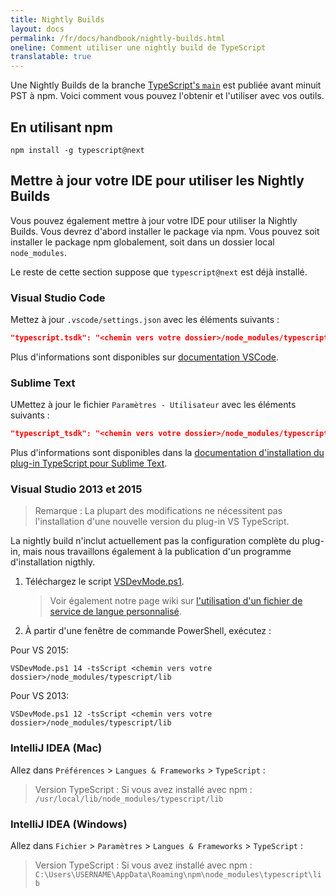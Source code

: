 ```yaml
---
title: Nightly Builds
layout: docs
permalink: /fr/docs/handbook/nightly-builds.html
oneline: Comment utiliser une nightly build de TypeScript
translatable: true
---
```


Une Nightly Builds de la branche [TypeScript's `main`](https://github.com/Microsoft/TypeScript/tree/main) est publiée avant minuit PST à npm.
Voici comment vous pouvez l'obtenir et l'utiliser avec vos outils.

## En utilisant npm

```shell
npm install -g typescript@next
```

## Mettre à jour votre IDE pour utiliser les Nightly Builds

Vous pouvez également mettre à jour votre IDE pour utiliser la Nightly Builds.
Vous devrez d'abord installer le package via npm.
Vous pouvez soit installer le package npm globalement, soit dans un dossier local `node_modules`.

Le reste de cette section suppose que `typescript@next` est déjà installé.

### Visual Studio Code

Mettez à jour `.vscode/settings.json` avec les éléments suivants :

```json
"typescript.tsdk": "<chemin vers votre dossier>/node_modules/typescript/lib"
```

Plus d'informations sont disponibles sur [documentation VSCode](https://code.visualstudio.com/Docs/languages/typescript#_using-newer-typescript-versions).


### Sublime Text

UMettez à jour le fichier `Paramètres - Utilisateur` avec les éléments suivants :

```json
"typescript_tsdk": "<chemin vers votre dossier>/node_modules/typescript/lib"
```

Plus d'informations sont disponibles dans la [documentation d'installation du plug-in TypeScript pour Sublime Text](https://github.com/Microsoft/TypeScript-Sublime-Plugin#installation).

### Visual Studio 2013 et 2015

> Remarque : La plupart des modifications ne nécessitent pas l'installation d'une nouvelle version du plug-in VS TypeScript.

La nightly build n'inclut actuellement pas la configuration complète du plug-in, mais nous travaillons également à la publication d'un programme d'installation nigthly.

1. Téléchargez le script [VSDevMode.ps1](https://github.com/Microsoft/TypeScript/blob/main/scripts/VSDevMode.ps1).

   > Voir également notre page wiki sur [l'utilisation d'un fichier de service de langue personnalisé](https://github.com/Microsoft/TypeScript/wiki/Dev-Mode-in-Visual-Studio#using-a-custom-language-service-file).

2. À partir d'une fenêtre de commande PowerShell, exécutez :

Pour VS 2015:
```posh
VSDevMode.ps1 14 -tsScript <chemin vers votre dossier>/node_modules/typescript/lib
```

Pour VS 2013:

```posh
VSDevMode.ps1 12 -tsScript <chemin vers votre dossier>/node_modules/typescript/lib
```

### IntelliJ IDEA (Mac)

Allez dans `Préférences` > `Langues & Frameworks` > `TypeScript` :

> Version TypeScript : Si vous avez installé avec npm : `/usr/local/lib/node_modules/typescript/lib`

### IntelliJ IDEA (Windows)

Allez dans `Fichier` > `Paramètres` > `Langues & Frameworks` > `TypeScript` :

> Version TypeScript : Si vous avez installé avec npm : `C:\Users\USERNAME\AppData\Roaming\npm\node_modules\typescript\lib`
